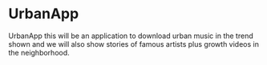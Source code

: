 # UrbanApp
UrbanApp this will be an application to download urban music in the trend shown and we will also show stories of famous artists plus growth videos in the neighborhood.
